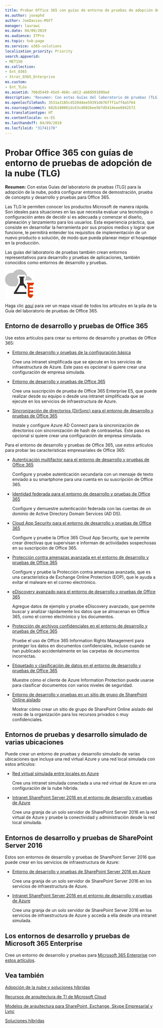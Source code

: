 ```yaml
---
title: Probar Office 365 con guías de entorno de pruebas de adopción de la nube (TLG)
ms.author: josephd
author: JoeDavies-MSFT
manager: laurawi
ms.date: 04/09/2019
ms.audience: ITPro
ms.topic: hub-page
ms.service: o365-solutions
localization_priority: Priority
search.appverid:
- MET150
ms.collection:
- Ent_O365
- Strat_O365_Enterprise
ms.custom:
- Ent_TLGs
ms.assetid: 706d5449-45e5-4b0c-a012-ab60501899ad
description: 'Resumen: Con estas Guías del laboratorio de pruebas (TLG) para la adopción de la nube, podrá configurar entornos de demostración, prueba de concepto y desarrollo y pruebas para Office 365.'
ms.openlocfilehash: 3531a3185cd52044ee59391d676fff1a7f4a5f64
ms.sourcegitcommit: 682b180061dc63cd602bee567d5414eae6942572
ms.translationtype: HT
ms.contentlocale: es-ES
ms.lasthandoff: 04/09/2019
ms.locfileid: "31741176"
---
```

# <a name="test-office-365-with-cloud-adoption-test-lab-guides-tlgs"></a>Probar Office 365 con guías de entorno de pruebas de adopción de la nube (TLG)

 **Resumen:** Con estas Guías del laboratorio de pruebas (TLG) para la adopción de la nube, podrá configurar entornos de demostración, prueba de concepto y desarrollo y pruebas para Office 365.
  
Las TLG le permiten conocer los productos Microsoft de manera rápida. Son ideales para situaciones en las que necesita evaluar una tecnología o configuración antes de decidir si es adecuada y comenzar el diseño, planeación y lanzamiento para los usuarios. Esta experiencia práctica, que consiste en desarrollar la herramienta por sus propios medios y lograr que funcione, le permitirá entender los requisitos de implementación de un nuevo producto o solución, de modo que pueda planear mejor el hospedaje en la producción.
  
Las guías del laboratorio de pruebas también crean entornos representativos para desarrollo y pruebas de aplicaciones, también conocidos como entornos de desarrollo y pruebas.
  
![Guías del laboratorio de pruebas de Microsoft Cloud](media/24ad0d1b-3274-40fb-972a-b8188b7268d1.png)
  
Haga clic [aquí](http://aka.ms/catlgstack) para ver un mapa visual de todos los artículos en la pila de la Guía del laboratorio de pruebas de Office 365.
    
## <a name="office-365-devtest-environment"></a>Entorno de desarrollo y pruebas de Office 365

Use estos artículos para crear su entorno de desarrollo y pruebas de Office 365:
  
- [Entorno de desarrollo y pruebas de la configuración básica](base-configuration-dev-test-environment.md)
    
    Cree una intranet simplificada que se ejecute en los servicios de infraestructura de Azure. Este paso es opcional si quiere crear una configuración de empresa simulada.
    
- [Entorno de desarrollo y pruebas de Office 365](office-365-dev-test-environment.md)
    
    Cree una suscripción de prueba de Office 365 Enterprise E5, que puede realizar desde su equipo o desde una intranet simplificada que se ejecute en los servicios de infraestructura de Azure.
    
- [Sincronización de directorios (DirSync) para el entorno de desarrollo y pruebas de Office 365](dirsync-for-your-office-365-dev-test-environment.md)
    
    Instale y configure Azure AD Connect para la sincronización de directorios con sincronización de hash de contraseñas. Este paso es opcional si quiere crear una configuración de empresa simulada.
    
Para el entorno de desarrollo y pruebas de Office 365, use estos artículos para probar las características empresariales de Office 365:
  
- [Autenticación multifactor para el entorno de desarrollo y pruebas de Office 365](multi-factor-authentication-for-your-office-365-dev-test-environment.md)
    
    Configure y pruebe autenticación secundaria con un mensaje de texto enviado a su smartphone para una cuenta en su suscripción de Office 365.
    
- [Identidad federada para el entorno de desarrollo y pruebas de Office 365](federated-identity-for-your-office-365-dev-test-environment.md)
    
    Configure y demuestre autenticación federada con las cuentas de un dominio de Active Directory Domain Services (AD DS).
    
- [Cloud App Security para el entorno de desarrollo y pruebas de Office 365](cloud-app-security-for-your-office-365-dev-test-environment.md)
    
    Configure y pruebe la Office 365 Cloud App Security, que le permite crear directivas que supervisan e informan de actividades sospechosas en su suscripción de Office 365.
    
- [Protección contra amenazas avanzada en el entorno de desarrollo y pruebas de Office 365](advanced-threat-protection-for-your-office-365-dev-test-environment.md)
    
    Configure y pruebe la Protección contra amenazas avanzada, que es una característica de Exchange Online Protection (EOP), que le ayuda a evitar el malware en el correo electrónico.
    
- [eDiscovery avanzado para el entorno de desarrollo y pruebas de Office 365](advanced-ediscovery-for-your-office-365-dev-test-environment.md)
    
    Agregue datos de ejemplo y pruebe eDiscovery avanzado, que permite buscar y analizar rápidamente los datos que se almacenan en Office 365, como el correo electrónico y los documentos.
    
- [Protección de archivos confidenciales en el entorno de desarrollo y pruebas de Office 365](sensitive-file-protection-in-the-office-365-dev-test-environment.md)
    
    Pruebe el uso de Office 365 Information Rights Management para proteger los datos en documentos confidenciales, incluso cuando se han publicado accidentalmente en las carpetas de documentos incorrectas.
    
- [Etiquetado y clasificación de datos en el entorno de desarrollo y pruebas de Office 365](data-classification-and-labeling-in-the-office-365-dev-test-environment.md)
    
    Muestre cómo el cliente de Azure Information Protection puede usarse para clasificar documentos con varios niveles de seguridad.
    
- [Entorno de desarrollo y pruebas en un sitio de grupo de SharePoint Online aislado](isolated-sharepoint-online-team-site-dev-test-environment.md)
    
    Mostrar cómo crear un sitio de grupo de SharePoint Online aislado del resto de la organización para los recursos privados o muy confidenciales.
    

## <a name="simulated-cross-premises-devtest-environments"></a>Entornos de pruebas y desarrollo simulado de varias ubicaciones

Puede crear un entorno de pruebas y desarrollo simulado de varias ubicaciones que incluya una red virtual Azure y una red local simulada con estos artículos:
  
- [Red virtual simulada entre locales en Azure](simulated-cross-premises-virtual-network-in-azure.md)
    
    Cree una intranet simulada conectada a una red virtual de Azure en una configuración de la nube híbrida.
    
- [Intranet SharePoint Server 2016 en el entorno de desarrollo y pruebas de Azure](https://technet.microsoft.com/library/mt806351%28v=office.16%29.aspx)
    
    Cree una granja de un solo servidor de SharePoint Server 2016 en la red virtual de Azure y pruebe la conectividad y administración desde la red local simulada.
    
## <a name="sharepoint-server-2016-devtest-environments"></a>Entornos de desarrollo y pruebas de SharePoint Server 2016

Estos son entornos de desarrollo y pruebas de SharePoint Server 2016 que puede crear en los servicios de infraestructura de Azure:
  
- [Entorno de desarrollo y pruebas de SharePoint Server 2016 en Azure](https://docs.microsoft.com/SharePoint/administration/sharepoint-server-2016-dev-test-environment-in-azure)
    
    Cree una granja de un solo servidor de SharePoint Server 2016 en los servicios de infraestructura de Azure.

- [Intranet SharePoint Server 2016 en el entorno de desarrollo y pruebas de Azure](https://docs.microsoft.com/SharePoint/administration/intranet-sharepoint-server-2016-in-azure-dev-test-environment)
    
    Cree una granja de un solo servidor de SharePoint Server 2016 en los servicios de infraestructura de Azure y acceda a ella desde una intranet simulada.


## <a name="the-microsoft-365-enterprise-devtest-environments"></a>Los entornos de desarrollo y pruebas de Microsoft 365 Enterprise

Cree un entorno de desarrollo y pruebas para [Microsoft 365 Enterprise](https://docs.microsoft.com/microsoft-365-enterprise/) con [estos artículos](https://docs.microsoft.com/microsoft-365/enterprise/m365-enterprise-test-lab-guides).  
    
## <a name="see-also"></a>Vea también

[Adopción de la nube y soluciones híbridas](cloud-adoption-and-hybrid-solutions.md)
  
[Recursos de arquitectura de TI de Microsoft Cloud](microsoft-cloud-it-architecture-resources.md)
  
[Modelos de arquitectura para SharePoint, Exchange, Skype Empresarial y Lync](architectural-models-for-sharepoint-exchange-skype-for-business-and-lync.md)
  
[Soluciones híbridas](hybrid-solutions.md)
